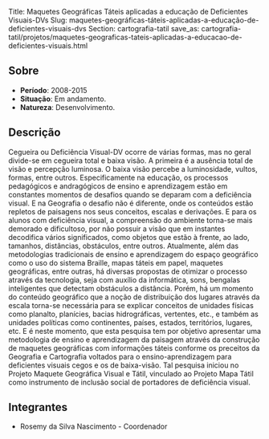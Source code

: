 Title: Maquetes Geográficas Táteis aplicadas a educação de Deficientes Visuais-DVs
Slug: maquetes-geográficas-táteis-aplicadas-a-educação-de-deficientes-visuais-dvs
Section: cartografia-tatil
save_as: cartografia-tatil/projetos/maquetes-geograficas-tateis-aplicadas-a-educacao-de-deficientes-visuais.html

## Sobre

- **Período**: 2008-2015
- **Situação**: Em andamento.
- **Natureza**: Desenvolvimento.

## Descrição

Cegueira ou Deficiência Visual-DV ocorre de várias formas, mas no geral
divide-se em cegueira total e baixa visão. A primeira é a ausência total de
visão e percepção luminosa. O baixa visão percebe a luminosidade, vultos,
formas, entre outros. Especificamente na educação, os processos pedagógicos e
andragógicos de ensino e aprendizagem estão em constantes momentos de desafios
quando se deparam com a deficiência visual. E na Geografia o desafio não é
diferente, onde os conteúdos estão repletos de paisagens nos seus conceitos,
escalas e derivações. E para os alunos com deficiência visual, a compreensão do
ambiente torna-se mais demorado e dificultoso, por não possuir a visão que em
instantes decodifica vários significados, como objetos que estão à frente, ao
lado, tamanhos, distâncias, obstáculos, entre outros. Atualmente, além das
metodologias tradicionais de ensino e aprendizagem do espaço geográfico como o
uso do sistema Braille, mapas táteis em papel, maquetes geográficas, entre
outras, há diversas propostas de otimizar o processo através da tecnologia,
seja com auxílio da informática, sons, bengalas inteligentes que detectam
obstáculos a distância. Porém, há um momento do conteúdo geográfico que a noção
de distribuição dos lugares através da escala torna-se necessária para se
explicar conceitos de unidades físicas como planalto, planícies, bacias
hidrográficas, vertentes, etc., e também as unidades políticas como
continentes, países, estados, territórios, lugares, etc. E é neste momento, que
esta pesquisa tem por objetivo apresentar uma metodologia de ensino e
aprendizagem da paisagem através da construção de maquetes geográficas com
informações táteis conforme os preceitos da Geografia e Cartografia voltados
para o ensino-aprendizagem para deficientes visuais cegos e os de baixa-visão.
Tal pesquisa iniciou no Projeto Maquete Geográfica Visual e Tátil, vinculado ao
Projeto Mapa Tátil como instrumento de inclusão social de portadores de
deficiência visual.

## Integrantes

- Rosemy da Silva Nascimento - Coordenador
